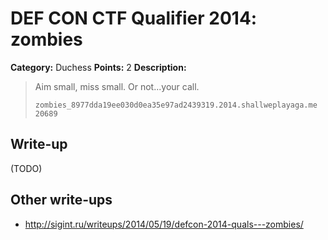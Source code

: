 # DEF CON CTF Qualifier 2014: zombies

**Category:** Duchess
**Points:** 2
**Description:**

> Aim small, miss small. Or not...your call.
>
> `zombies_8977dda19ee030d0ea35e97ad2439319.2014.shallweplayaga.me 20689`

## Write-up

(TODO)

## Other write-ups

* http://sigint.ru/writeups/2014/05/19/defcon-2014-quals---zombies/
